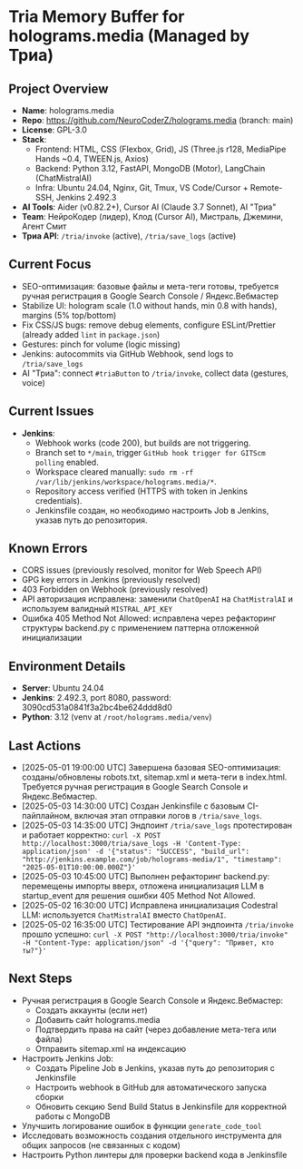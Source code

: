 # Tria Memory Buffer for holograms.media (Managed by Триа)

## Project Overview

- **Name**: holograms.media
- **Repo**: https://github.com/NeuroCoderZ/holograms.media (branch: main)
- **License**: GPL-3.0
- **Stack**:
  - Frontend: HTML, CSS (Flexbox, Grid), JS (Three.js r128, MediaPipe Hands ~0.4, TWEEN.js, Axios)
  - Backend: Python 3.12, FastAPI, MongoDB (Motor), LangChain (ChatMistralAI)
  - Infra: Ubuntu 24.04, Nginx, Git, Tmux, VS Code/Cursor + Remote-SSH, Jenkins 2.492.3
- **AI Tools**: Aider (v0.82.2+), Cursor AI (Claude 3.7 Sonnet), AI "Триа"
- **Team**: НейроКодер (лидер), Клод (Cursor AI), Мистраль, Джемини, Агент Смит
- **Триа API**: `/tria/invoke` (active), `/tria/save_logs` (active)

## Current Focus

- SEO-оптимизация: базовые файлы и мета-теги готовы, требуется ручная регистрация в Google Search Console / Яндекс.Вебмастер
- Stabilize UI: hologram scale (1.0 without hands, min 0.8 with hands), margins (5% top/bottom)
- Fix CSS/JS bugs: remove debug elements, configure ESLint/Prettier (already added `lint` in `package.json`)
- Gestures: pinch for volume (logic missing)
- Jenkins: autocommits via GitHub Webhook, send logs to `/tria/save_logs`
- AI "Триа": connect `#triaButton` to `/tria/invoke`, collect data (gestures, voice)

## Current Issues

- **Jenkins**:
  - Webhook works (code 200), but builds are not triggering.
  - Branch set to `*/main`, trigger `GitHub hook trigger for GITScm polling` enabled.
  - Workspace cleared manually: `sudo rm -rf /var/lib/jenkins/workspace/holograms.media/*`.
  - Repository access verified (HTTPS with token in Jenkins credentials).
  - Jenkinsfile создан, но необходимо настроить Job в Jenkins, указав путь до репозитория.

## Known Errors

- CORS issues (previously resolved, monitor for Web Speech API)
- GPG key errors in Jenkins (previously resolved)
- 403 Forbidden on Webhook (previously resolved)
- API авторизация исправлена: заменили `ChatOpenAI` на `ChatMistralAI` и используем валидный `MISTRAL_API_KEY`
- Ошибка 405 Method Not Allowed: исправлена через рефакторинг структуры backend.py с применением паттерна отложенной инициализации

## Environment Details

- **Server**: Ubuntu 24.04
- **Jenkins**: 2.492.3, port 8080, password: 3090cd531a0841f3a2bc4be624ddd8d0
- **Python**: 3.12 (venv at `/root/holograms.media/venv`)

## Last Actions

- [2025-05-01 19:00:00 UTC] Завершена базовая SEO-оптимизация: созданы/обновлены robots.txt, sitemap.xml и мета-теги в index.html. Требуется ручная регистрация в Google Search Console и Яндекс.Вебмастер.
- [2025-05-03 14:30:00 UTC] Создан Jenkinsfile с базовым CI-пайплайном, включая этап отправки логов в `/tria/save_logs`.
- [2025-05-03 14:35:00 UTC] Эндпоинт `/tria/save_logs` протестирован и работает корректно: `curl -X POST http://localhost:3000/tria/save_logs -H 'Content-Type: application/json' -d '{"status": "SUCCESS", "build_url": "http://jenkins.example.com/job/holograms-media/1", "timestamp": "2025-05-01T10:00:00.000Z"}'`
- [2025-05-03 10:45:00 UTC] Выполнен рефакторинг backend.py: перемещены импорты вверх, отложена инициализация LLM в startup_event для решения ошибки 405 Method Not Allowed.
- [2025-05-02 16:30:00 UTC] Исправлена инициализация Codestral LLM: используется `ChatMistralAI` вместо `ChatOpenAI`.
- [2025-05-02 16:35:00 UTC] Тестирование API эндпоинта `/tria/invoke` прошло успешно: `curl -X POST "http://localhost:3000/tria/invoke" -H "Content-Type: application/json" -d '{"query": "Привет, кто ты?"}'`

## Next Steps

- Ручная регистрация в Google Search Console и Яндекс.Вебмастер:
  - Создать аккаунты (если нет)
  - Добавить сайт holograms.media
  - Подтвердить права на сайт (через добавление мета-тега или файла)
  - Отправить sitemap.xml на индексацию
- Настроить Jenkins Job:
  - Создать Pipeline Job в Jenkins, указав путь до репозитория с Jenkinsfile
  - Настроить webhook в GitHub для автоматического запуска сборки
  - Обновить секцию Send Build Status в Jenkinsfile для корректной работы с MongoDB
- Улучшить логирование ошибок в функции `generate_code_tool`
- Исследовать возможность создания отдельного инструмента для общих запросов (не связанных с кодом)
- Настроить Python линтеры для проверки backend кода в Jenkinsfile
